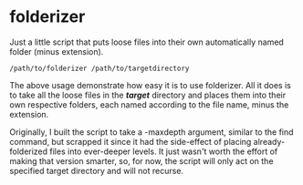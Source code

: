 # folderizer
Just a little script that puts loose files into their own automatically named folder (minus extension).
```
/path/to/folderizer /path/to/targetdirectory
```
The above usage demonstrate how easy it is to use folderizer. All it does is to take all the loose files in the ***target*** directory and places them into their own respective folders, each named according to the file name, minus the extension.

Originally, I built the script to take a -maxdepth argument, similar to the find command, but scrapped it since it had the side-effect of placing already-folderized files into ever-deeper levels. It just wasn't worth the effort of making that version smarter, so, for now, the script will only act on the specified target directory and will not recurse.